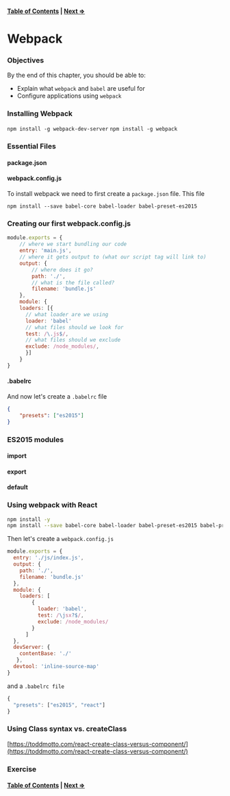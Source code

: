 #### [Table of Contents](./../readme.md) | [Next ⇒](./02-new_structure.md)

# Webpack

### Objectives

By the end of this chapter, you should be able to:

- Explain what `webpack` and `babel` are useful for
- Configure applications using `webpack`

### Installing Webpack

`npm install -g webpack-dev-server`
`npm install -g webpack`

### Essential Files

#### package.json

#### webpack.config.js

To install webpack we need to first create a `package.json` file. This file 

`npm install --save babel-core babel-loader babel-preset-es2015` 

### Creating our first webpack.config.js

```js
module.exports = {
    // where we start bundling our code
    entry: 'main.js',
    // where it gets output to (what our script tag will link to)
    output: {
        // where does it go?
        path: './',
        // what is the file called?
        filename: 'bundle.js'
    },
    module: {
    loaders: [{
      // what loader are we using
      loader: 'babel'
      // what files should we look for
      test: /\.js$/,
      // what files should we exclude
      exclude: /node_modules/,
      }]
    }
}
```

#### .babelrc

And now let's create a `.babelrc` file

```json
{
    "presets": ["es2015"]
}
```

### ES2015 modules 

#### import
#### export
#### default

### Using webpack with React


```sh
npm install -y
npm install --save babel-core babel-loader babel-preset-es2015 babel-preset-react react react-dom
```

Then let's create a `webpack.config.js`

```js
module.exports = {
  entry: './js/index.js',
  output: {
    path: './',
    filename: 'bundle.js'
  },
  module: {
    loaders: [
        {
          loader: 'babel',
          test: /\jsx?$/,
          exclude: /node_modules/
        }
      ]
  },
  devServer: {
    contentBase: './'
   },
  devtool: 'inline-source-map'
}
```

and a `.babelrc file`

```js
{
  "presets": ["es2015", "react"]
}
```

### Using Class syntax vs. createClass

[https://toddmotto.com/react-create-class-versus-component/](https://toddmotto.com/react-create-class-versus-component/)

### Exercise

#### [Table of Contents](./../readme.md) | [Next ⇒](./02-new_structure.md)